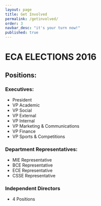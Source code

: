 ```yaml
---
layout: page
title: Get Involved
permalink: /getinvolved/
order: 3
navbar_desc: "it's your turn now!"
published: true
---
```



# ECA ELECTIONS 2016
## Positions:
### Executives:
- President
- VP Academic
- VP Social
- VP External
- VP Internal
- VP Marketing & Communications
- VP Finance
- VP Sports & Competitions

### Department Representatives:
- MIE Representative
- BCE Representative
- ECE Representative
- CSSE Representative

### Independent  Directors
- 4 Positions


